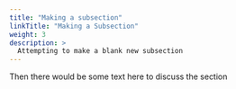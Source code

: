 ```yaml
---
title: "Making a subsection"
linkTitle: "Making a Subsection"
weight: 3
description: >
  Attempting to make a blank new subsection
---
```


Then there would be some text here to discuss the section